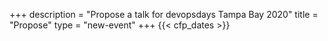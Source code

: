 +++
description = "Propose a talk for devopsdays Tampa Bay 2020"
title = "Propose"
type = "new-event"
+++
{{< cfp_dates >}}

<br><br>